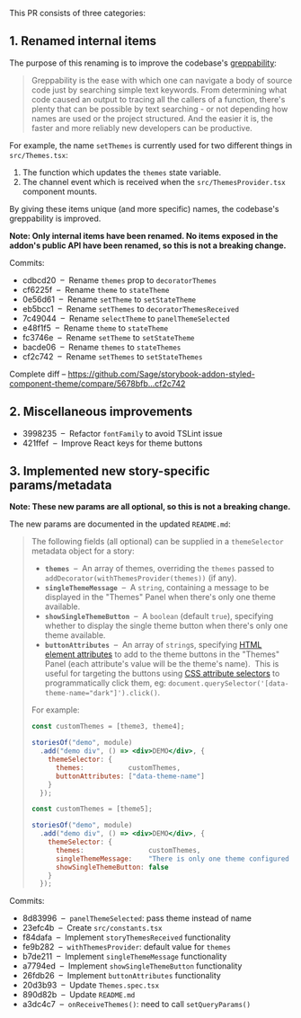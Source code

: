 This PR consists of three categories:


## 1. Renamed internal items

The purpose of this renaming is to improve the codebase's [greppability](http://john.freml.in/grep-orientated-programming):

> Greppability is the ease with which one can navigate a body of source code just by searching simple text keywords. From determining what code caused an output to tracing all the callers of a function, there's plenty that can be possible by text searching - or not depending how names are used or the project structured. And the easier it is, the faster and more reliably new developers can be productive.

For example, the name `setThemes` is currently used for two different things in `src/Themes.tsx`:

1. The function which updates the `themes` state variable.
2. The channel event which is received when the `src/ThemesProvider.tsx` component mounts.

By giving these items unique (and more specific) names, the codebase's greppability is improved.

**Note: Only internal items have been renamed. No items exposed in the addon's public API have been renamed, so this is not a breaking change.**

Commits:

* cdbcd20  –  Rename `themes` prop to `decoratorThemes`
* cf6225f  –  Rename `theme` to `stateTheme`
* 0e56d61  –  Rename `setTheme` to `setStateTheme`
* eb5bcc1  –  Rename `setThemes` to `decoratorThemesReceived`
* 7c49044  –  Rename `selectTheme` to `panelThemeSelected`
* e48f1f5  –  Rename `theme` to `stateTheme`
* fc3746e  –  Rename `setTheme` to `setStateTheme`
* bacde06  –  Rename `themes` to `stateThemes`
* cf2c742  –  Rename `setThemes` to `setStateThemes`

Complete diff – https://github.com/Sage/storybook-addon-styled-component-theme/compare/5678bfb...cf2c742


## 2. Miscellaneous improvements

* 3998235  –  Refactor `fontFamily` to avoid TSLint issue
* 421ffef  –  Improve React keys for theme buttons


## 3. Implemented new story-specific params/metadata

**Note: These new params are all optional, so this is not a breaking change.**

The new params are documented in the updated `README.md`:

> The following fields (all optional) can be supplied in a `themeSelector` metadata object for a story:
>
> * **`themes`**  –  An array of themes, overriding the `themes` passed to `addDecorator(withThemesProvider(themes))` (if any).
> * **`singleThemeMessage`**  –  A `string`, containing a message to be displayed in the "Themes" Panel when there's only one theme available.
> * **`showSingleThemeButton`**  –  A `boolean` (default `true`), specifying whether to display the single theme button when there's only one theme available.
> * **`buttonAttributes`**  –  An array of `string`s, specifying [HTML element attributes](https://developer.mozilla.org/en-US/docs/Web/HTML/Attributes) to add to the theme buttons in the "Themes" Panel (each attribute's value will be the theme's name).  This is useful for targeting the buttons using [CSS attribute selectors](https://developer.mozilla.org/en-US/docs/Web/CSS/Attribute_selectors) to programmatically click them, eg: `document.querySelector('[data-theme-name="dark"]').click()`.
>
> For example:
>
> ```jsx
> const customThemes = [theme3, theme4];
>
> storiesOf("demo", module)
>   .add("demo div", () => <div>DEMO</div>, {
>     themeSelector: {
>       themes:           customThemes,
>       buttonAttributes: ["data-theme-name"]
>     }
>   });
> ```
>
> ```jsx
> const customThemes = [theme5];
>
> storiesOf("demo", module)
>   .add("demo div", () => <div>DEMO</div>, {
>     themeSelector: {
>       themes:                customThemes,
>       singleThemeMessage:    "There is only one theme configured for this story.",
>       showSingleThemeButton: false
>     }
>   });
> ```

Commits:

* 8d83996  –  `panelThemeSelected`: pass theme instead of name
* 23efc4b  –  Create `src/constants.tsx`
* f84dafa  –  Implement `storyThemesReceived` functionality
* fe9b282  –  `withThemesProvider`: default value for `themes`
* b7de211  –  Implement `singleThemeMessage` functionality
* a7794ed  –  Implement `showSingleThemeButton` functionality
* 26fdb26  –  Implement `buttonAttributes` functionality
* 20d3b93  –  Update `Themes.spec.tsx`
* 890d82b  –  Update `README.md`
* a3dc4c7  –  `onReceiveThemes()`: need to call `setQueryParams()`
